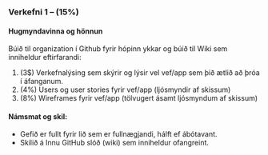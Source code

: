 ### Verkefni 1 – (15%)

#### Hugmyndavinna og hönnun
Búið til organization í Github fyrir hópinn ykkar og  búið til Wiki sem inniheldur eftirfarandi:

1. (3$) Verkefnalýsing sem skýrir og lýsir vel vef/app sem þið ætlið að þróa í áfanganum.
1. (4%) Users og user stories fyrir vef/app (ljósmyndir af skissum)
1. (8%) Wireframes fyrir vef/app (tölvugert ásamt ljósmyndum af skissum)

#### Námsmat og skil:
* Gefið er fullt fyrir lið sem er fullnægjandi, hálft ef ábótavant.
* Skilið á Innu GitHub slóð (wiki) sem inniheldur ofangreint.
